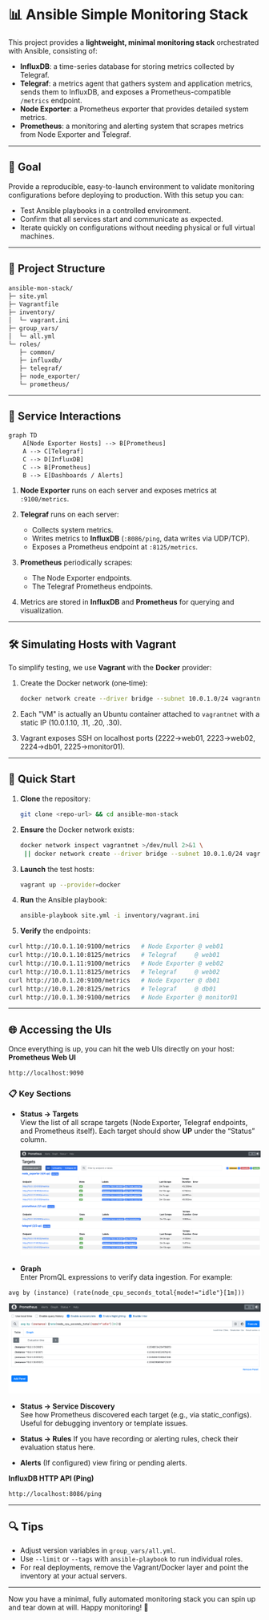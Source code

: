 # 📊 Ansible Simple Monitoring Stack

This project provides a **lightweight, minimal monitoring stack** orchestrated with Ansible, consisting of:

* **InfluxDB**: a time-series database for storing metrics collected by Telegraf.
* **Telegraf**: a metrics agent that gathers system and application metrics, sends them to InfluxDB, and exposes a Prometheus-compatible `/metrics` endpoint.
* **Node Exporter**: a Prometheus exporter that provides detailed system metrics.
* **Prometheus**: a monitoring and alerting system that scrapes metrics from Node Exporter and Telegraf.

---

## 🎯 Goal

Provide a reproducible, easy-to-launch environment to validate monitoring configurations before deploying to production. With this setup you can:

* Test Ansible playbooks in a controlled environment.
* Confirm that all services start and communicate as expected.
* Iterate quickly on configurations without needing physical or full virtual machines.

---

## 📂 Project Structure

```
ansible-mon-stack/
├─ site.yml
├─ Vagrantfile
├─ inventory/
│  └─ vagrant.ini
├─ group_vars/
│  └─ all.yml
└─ roles/
   ├─ common/
   ├─ influxdb/
   ├─ telegraf/
   ├─ node_exporter/
   └─ prometheus/
```

---

## 🔄 Service Interactions

```mermaid
graph TD
    A[Node Exporter Hosts] --> B[Prometheus]
    A --> C[Telegraf]
    C --> D[InfluxDB]
    C --> B[Prometheus]
    B --> E[Dashboards / Alerts]
```

1. **Node Exporter** runs on each server and exposes metrics at `:9100/metrics`.
2. **Telegraf** runs on each server:

   * Collects system metrics.
   * Writes metrics to **InfluxDB** (`:8086/ping`, data writes via UDP/TCP).
   * Exposes a Prometheus endpoint at `:8125/metrics`.
3. **Prometheus** periodically scrapes:

   * The Node Exporter endpoints.
   * The Telegraf Prometheus endpoints.
4. Metrics are stored in **InfluxDB** and **Prometheus** for querying and visualization.

---

## 🛠 Simulating Hosts with Vagrant

To simplify testing, we use **Vagrant** with the **Docker** provider:

1. Create the Docker network (one‑time):

   ```bash
   docker network create --driver bridge --subnet 10.0.1.0/24 vagrantnet
   ```
2. Each "VM" is actually an Ubuntu container attached to `vagrantnet` with a static IP (10.0.1.10, .11, .20, .30).
3. Vagrant exposes SSH on localhost ports (2222→web01, 2223→web02, 2224→db01, 2225→monitor01).

---

## 🚀 Quick Start

1. **Clone** the repository:

   ```bash
   git clone <repo-url> && cd ansible-mon-stack
   ```
2. **Ensure** the Docker network exists:
   ```bash
   docker network inspect vagrantnet >/dev/null 2>&1 \
    || docker network create --driver bridge --subnet 10.0.1.0/24 vagrantnet

   ```
3. **Launch** the test hosts:

   ```bash
   vagrant up --provider=docker
   ```
4. **Run** the Ansible playbook:

   ```bash
   ansible-playbook site.yml -i inventory/vagrant.ini
   ```
5. **Verify** the endpoints:

  ```bash
  curl http://10.0.1.10:9100/metrics   # Node Exporter @ web01
  curl http://10.0.1.10:8125/metrics   # Telegraf     @ web01
  curl http://10.0.1.11:9100/metrics   # Node Exporter @ web02
  curl http://10.0.1.11:8125/metrics   # Telegraf     @ web02
  curl http://10.0.1.20:9100/metrics   # Node Exporter @ db01
  curl http://10.0.1.20:8125/metrics   # Telegraf     @ db01
  curl http://10.0.1.30:9100/metrics   # Node Exporter @ monitor01
  ```

---

## 🌐 Accessing the UIs

Once everything is up, you can hit the web UIs directly on your host:
**Prometheus Web UI**

  ```plaintext
  http://localhost:9090
   ```
  ### 📋 Key Sections
  - **Status → Targets**  
    View the list of all scrape targets (Node Exporter, Telegraf endpoints, and Prometheus itself). Each target should show **UP** under the “Status” column.  

    ![Prometheus Targets View](assets/01-Prometheus_targets.png)

  - **Graph**  
  Enter PromQL expressions to verify data ingestion. For example:
  ```promql
  avg by (instance) (rate(node_cpu_seconds_total{mode!="idle"}[1m]))
  ```

  ![Prometheus Graph View](assets/02-Prometheus_graph.png)

  - **Status → Service Discovery**  
    See how Prometheus discovered each target (e.g., via static_configs). Useful for debugging inventory or template issues.

  - **Status → Rules**
    If you have recording or alerting rules, check their evaluation status here.

  - **Alerts**
    (If configured) view firing or pending alerts.


**InfluxDB HTTP API (Ping)**

  ```plaintext
  http://localhost:8086/ping
   ```
---

## 🔍 Tips

* Adjust version variables in `group_vars/all.yml`.
* Use `--limit` or `--tags` with `ansible-playbook` to run individual roles.
* For real deployments, remove the Vagrant/Docker layer and point the inventory at your actual servers.

---

Now you have a minimal, fully automated monitoring stack you can spin up and tear down at will. Happy monitoring! 🚀
